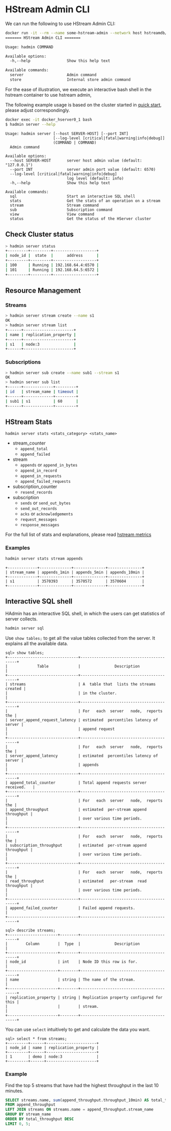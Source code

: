 # HStream Admin CLI

We can run the following to use HStream Admin CLI:

```sh
docker run -it --rm --name some-hstream-admin --network host hstreamdb/hstream:v0.8.0 hadmin --help
======= HStream Admin CLI =======

Usage: hadmin COMMAND

Available options:
  -h,--help                Show this help text

Available commands:
  server                   Admin command
  store                    Internal store admin command
```

For the ease of illustration, we execute an interactive bash shell in the
hstream container to use hstream admin,

The following example usage is based on the cluster started in
[quick start](../start/quickstart-with-docker.md), please adjust
correspondingly.

```sh
docker exec -it docker_hserver0_1 bash
$ hadmin server --help
```

```
Usage: hadmin server [--host SERVER-HOST] [--port INT]
                     [--log-level [critical|fatal|warning|info|debug]]
                     (COMMAND | COMMAND)
  Admin command

Available options:
  --host SERVER-HOST       server host admin value (default: "127.0.0.1")
  --port INT               server admin port value (default: 6570)
  --log-level [critical|fatal|warning|info|debug]
                           log level (default: info)
  -h,--help                Show this help text

Available commands:
  sql                      Start an interactive SQL shell
  stats                    Get the stats of an operation on a stream
  stream                   Stream command
  sub                      Subscription command
  view                     View command
  status                   Get the status of the HServer cluster
```

## Check Cluster status

```sh
> hadmin server status
+---------+---------+-------------------+
| node_id |  state  |      address      |
+---------+---------+-------------------+
| 100     | Running | 192.168.64.4:6570 |
| 101     | Running | 192.168.64.5:6572 |
+---------+---------+-------------------+
```

## Resource Management

### Streams

```sh
> hadmin server stream create --name s1
OK
> hadmin server stream list
+------+----------------------+
| name | replication_property |
+------+----------------------+
| s1   | node:3               |
+------+----------------------+
```

### Subscriptions

```sh
> hadmin server sub create --name sub1 --stream s1
OK
> hadmin server sub list
+------+-------------+---------+
| id   | stream_name | timeout |
+------+-------------+---------+
| sub1 | s1          | 60      |
+------+-------------+---------+
```

## HStream Stats

```
hadmin server stats <stats_category> <stats_name>
```

- stream_counter
  + `append_total`
  + `append_failed`
- stream
  + `appends` or `append_in_bytes`
  + `append_in_record`
  + `append_in_requests`
  + `append_failed_requests`
- subscription_counter
  + `resend_records`
- subscription
  + `sends` or `send_out_bytes`
  + `send_out_records`
  + `acks` or `acknowledgements`
  + `request_messages`
  + `response_messages`

For the full list of stats and explanations, please read [hstream metrics](../reference/metrics.md)

### Examples

```sh
hadmin server stats stream appends
```

```
+-------------+--------------+--------------+---------------+
| stream_name | appends_1min | appends_5min | appends_10min |
+-------------+--------------+--------------+---------------+
| s1          | 3570393      | 3570572      | 3570604       |
+-------------+--------------+--------------+---------------+
```

## Interactive SQL shell

HAdmin has an interactive SQL shell, in which the users can get statistics of
server collects.

```sh
hadmin server sql
```

Use `show tables;` to get all the value tables collected from the server. It
explains all the available data.

```
sql> show tables;
+-------------------------------+------------------------------------------+
|             Table             |               Description                |
+-------------------------------+------------------------------------------+
| streams                       | A  table that  lists the streams created |
|                               | in the cluster.                          |
+-------------------------------+------------------------------------------+
|                               | For   each  server   node,  reports  the |
| server_append_request_latency | estimated  percentiles latency of server |
|                               | append request                           |
+-------------------------------+------------------------------------------+
|                               | For   each  server   node,  reports  the |
| server_append_latency         | estimated  percentiles latency of server |
|                               | appends                                  |
+-------------------------------+------------------------------------------+
| append_total_counter          | Total append requests server received.   |
+-------------------------------+------------------------------------------+
|                               | For   each  server   node,  reports  the |
| append_throughput             | estimated  per-stream append  throughput |
|                               | over various time periods.               |
+-------------------------------+------------------------------------------+
|                               | For   each  server   node,  reports  the |
| subscription_throughput       | estimated  per-stream append  throughput |
|                               | over various time periods.               |
+-------------------------------+------------------------------------------+
|                               | For   each  server   node,  reports  the |
| read_throughput               | estimated   per-stream  read  throughput |
|                               | over various time periods.               |
+-------------------------------+------------------------------------------+
| append_failed_counter         | Failed append requests.                  |
+-------------------------------+------------------------------------------+
```

```
sql> describe streams;
+----------------------+--------+------------------------------------------+
|        Column        |  Type  |               Description                |
+----------------------+--------+------------------------------------------+
| node_id              | int    | Node ID this row is for.                 |
+----------------------+--------+------------------------------------------+
| name                 | string | The name of the stream.                  |
+----------------------+--------+------------------------------------------+
| replication_property | string | Replication property configured for this |
|                      |        | stream.                                  |
+----------------------+--------+------------------------------------------+
```

You can use `select` intuitively to get and calculate the data you want.

```
sql> select * from streams;
+---------+------+----------------------+
| node_id | name | replication_property |
+---------+------+----------------------+
| 1       | demo | node:3               |
+---------+------+----------------------+
```

### Example

Find the top 5 streams that have had the highest throughput in the last 10
minutes.

```sql
SELECT streams.name, sum(append_throughput.throughput_10min) AS total_throughput
FROM append_throughput
LEFT JOIN streams ON streams.name = append_throughput.stream_name
GROUP BY stream_name
ORDER BY total_throughput DESC
LIMIT 0, 5;
```
